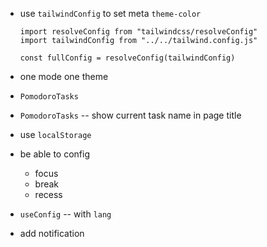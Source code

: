 - use `tailwindConfig` to set meta `theme-color`

  ```
  import resolveConfig from "tailwindcss/resolveConfig"
  import tailwindConfig from "../../tailwind.config.js"

  const fullConfig = resolveConfig(tailwindConfig)
  ```

- one mode one theme

- `PomodoroTasks`
- `PomodoroTasks` -- show current task name in page title

- use `localStorage`

- be able to config

  - focus
  - break
  - recess

- `useConfig` -- with `lang`

- add notification
